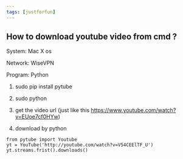 ```yaml
---
tags: [justforfun]
---
```


## How to download youtube video from cmd ?
System:
Mac X os

Network:
WiseVPN

Program:
Python

1. sudo pip install pytube

2. sudo python

3. get the video url (just like this https://www.youtube.com/watch?v=EUoe7cf0HYw)

4. download by python
```
from pytube import Youtube
yt = YouTube('http://youtube.com/watch?v=V54CEElTF_U')
yt.streams.frist().downloads()
```
